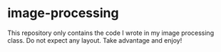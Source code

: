 # image-processing
This repository only contains the code I wrote in my image processing class. Do not expect any layout. Take advantage and enjoy!

